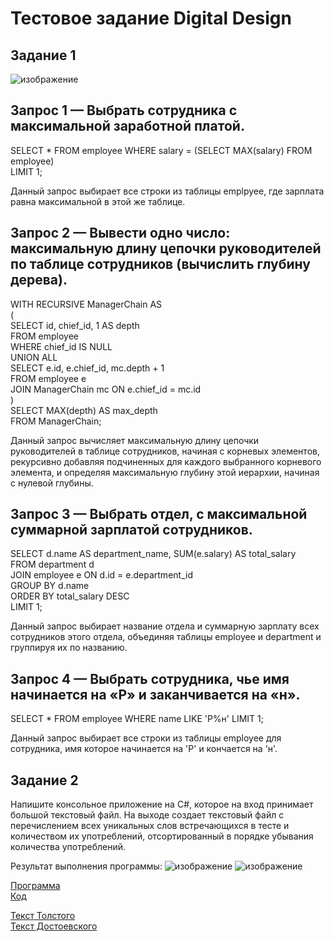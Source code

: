 # Тестовое задание Digital Design  
## Задание 1  
![изображение](https://github.com/Urvatov/test-digital-design/assets/117490456/9d485d1c-e477-4628-973a-06570b791a1b)  

## Запрос 1 — Выбрать сотрудника с максимальной заработной платой.  

SELECT *
FROM employee
WHERE salary = (SELECT MAX(salary) FROM employee)  
LIMIT 1;  

Данный запрос выбирает все строки из таблицы emplpyee, где зарплата равна максимальной в этой же таблице.  

## Запрос 2 — Вывести одно число: максимальную длину цепочки руководителей по таблице сотрудников (вычислить глубину дерева). 

WITH RECURSIVE ManagerChain AS  
(  
  SELECT id, chief_id, 1 AS depth  
  FROM employee  
  WHERE chief_id IS NULL  
  UNION ALL  
  SELECT e.id, e.chief_id, mc.depth + 1  
  FROM employee e  
  JOIN ManagerChain mc ON e.chief_id = mc.id  
)  
SELECT MAX(depth) AS max_depth  
FROM ManagerChain;  

Данный запрос вычисляет максимальную длину цепочки руководителей в таблице сотрудников, 
начиная с корневых элементов, рекурсивно добавляя подчиненных для каждого выбранного 
корневого элемента, и определяя максимальную глубину этой иерархии, начиная с нулевой глубины. 

## Запрос 3 — Выбрать отдел, с максимальной суммарной зарплатой сотрудников.  

SELECT d.name AS department_name, SUM(e.salary) AS total_salary  
FROM department d  
JOIN employee e ON d.id = e.department_id  
GROUP BY d.name  
ORDER BY total_salary DESC  
LIMIT 1;  

Данный запрос выбирает название отдела и суммарную зарплату всех сотрудников этого отдела, объединяя таблицы employee и department и группируя их по названию. 

## Запрос 4 — Выбрать сотрудника, чье имя начинается на «Р» и заканчивается на «н».

SELECT * FROM employee WHERE name LIKE 'Р%н' LIMIT 1;

Данный запрос выбирает все строки из таблицы employee для сотрудника, имя которое начинается на 'Р' и кончается на 'н'.  


## Задание 2
Напишите консольное приложение на C#, которое на вход принимает большой текстовый файл. На выходе создает текстовый
файл с перечислением всех уникальных слов встречающихся в тесте и количеством их
употреблений, отсортированный в порядке убывания количества употреблений.  

Результат выполнения программы:
![изображение](https://github.com/Urvatov/test-digital-design/assets/117490456/9a038357-95c4-4384-834f-77d60802310a)
![изображение](https://github.com/Urvatov/test-digital-design/assets/117490456/114740fb-42d8-4f46-a4e7-76ca351ee53a)

[Программа](TestApp/bin/Debug/net8.0/TestApp.exe)  
[Код](TestApp/Program.cs)  

[Текст Толстого](TestApp/bin/Debug/net8.0/textfile.txt)  
[Текст Достоевского](TestApp/bin/Debug/net8.0/textfile2.txt)




